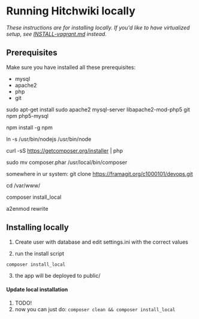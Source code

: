 # Running Hitchwiki locally

_These instructions are for installing locally. If you'd like to have virtualized setup, see [INSTALL-vagrant.md](INSTALL-vagrant.md) instead._


## Prerequisites

Make sure you have installed all these prerequisites:
* mysql
* apache2
* php
* git


sudo apt-get install sudo apache2 mysql-server libapache2-mod-php5 git npm  php5-mysql

npm install -g npm

ln -s /usr/bin/nodejs /usr/bin/node


curl -sS https://getcomposer.org/installer | php

sudo mv composer.phar /usr/local/bin/composer

somewhere in ur system:
git clone https://framagit.org/c1000101/devops.git

cd /var/www/

composer install_local

a2enmod rewrite


## Installing locally
1. Create user with database and edit settings.ini with the correct values

2. run the install script
```bash
composer install_local
```
3. the app will be deployed to public/


#### Update local installation
1. TODO!
2. now you can just do:
 `composer clean && composer install_local`